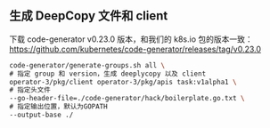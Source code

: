 ## 生成 DeepCopy 文件和 client

下载 code-generator v0.23.0 版本，和我们的 k8s.io 包的版本一致：https://github.com/kubernetes/code-generator/releases/tag/v0.23.0

```bash
code-generator/generate-groups.sh all \
# 指定 group 和 version，生成 deeplycopy 以及 client
operator-3/pkg/client operator-3/pkg/apis task:v1alpha1 \
# 指定头文件
--go-header-file=./code-generator/hack/boilerplate.go.txt \
# 指定输出位置，默认为GOPATH
--output-base ./
```